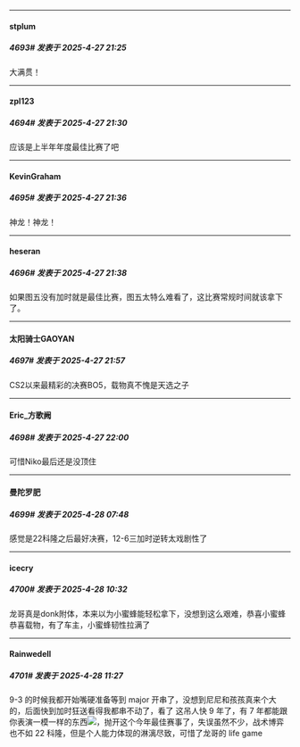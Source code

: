 ﻿
*****

####  stplum  
##### 4693#       发表于 2025-4-27 21:25

大满贯！


*****

####  zpl123  
##### 4694#       发表于 2025-4-27 21:30

应该是上半年年度最佳比赛了吧


*****

####  KevinGraham  
##### 4695#       发表于 2025-4-27 21:36

神龙！神龙！


*****

####  heseran  
##### 4696#       发表于 2025-4-27 21:38

如果图五没有加时就是最佳比赛，图五太特么难看了，这比赛常规时间就该拿下了。


*****

####  太阳骑士GAOYAN  
##### 4697#       发表于 2025-4-27 21:57

CS2以来最精彩的决赛BO5，载物真不愧是天选之子


*****

####  Eric_方歌阙  
##### 4698#       发表于 2025-4-27 22:00

可惜Niko最后还是没顶住


*****

####  曼陀罗肥  
##### 4699#       发表于 2025-4-28 07:48

感觉是22科隆之后最好决赛，12-6三加时逆转太戏剧性了


*****

####  icecry  
##### 4700#       发表于 2025-4-28 10:32

龙哥真是donk附体，本来以为小蜜蜂能轻松拿下，没想到这么艰难，恭喜小蜜蜂恭喜载物，有了车主，小蜜蜂韧性拉满了


*****

####  Rainwedell  
##### 4701#       发表于 2025-4-28 11:27

9-3 的时候我都开始嘴硬准备等到 major 开串了，没想到尼尼和孩孩真来个大的，后面快到加时狂送看得我都串不动了，看了 这吊人快 9 年了，有 7 年都能跟你表演一模一样的东西<img src="https://static.stage1st.com/image/smiley/face2017/078.png" referrerpolicy="no-referrer">，抛开这个今年最佳赛事了，失误虽然不少，战术博弈也不如 22 科隆，但是个人能力体现的淋漓尽致，可惜了龙哥的 life game

